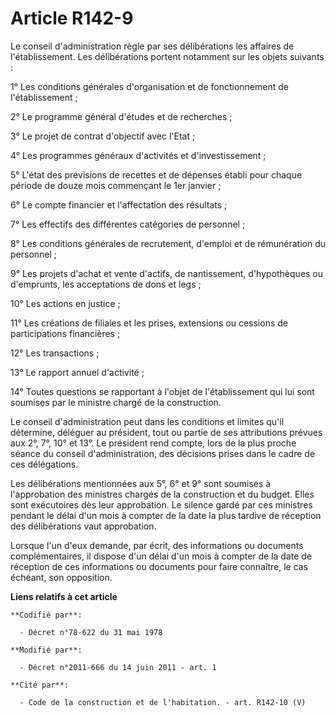# Article R142-9

Le conseil d'administration règle par ses délibérations les affaires de l'établissement. Les délibérations portent notamment
sur les objets suivants : 

1° Les conditions générales d'organisation et de fonctionnement de l'établissement ; 

2° Le programme général d'études et de recherches ; 

3° Le projet de contrat d'objectif avec l'Etat ; 

4° Les programmes généraux d'activités et d'investissement ; 

5° L'état des prévisions de recettes et de dépenses établi pour chaque période de douze mois commençant le 1er janvier ; 

6° Le compte financier et l'affectation des résultats ; 

7° Les effectifs des différentes catégories de personnel ; 

8° Les conditions générales de recrutement, d'emploi et de rémunération du personnel ; 

9° Les projets d'achat et vente d'actifs, de nantissement, d'hypothèques ou d'emprunts, les acceptations de dons et legs ; 

10° Les actions en justice ; 

11° Les créations de filiales et les prises, extensions ou cessions de participations financières ; 

12° Les transactions ; 

13° Le rapport annuel d'activité ; 

14° Toutes questions se rapportant à l'objet de l'établissement qui lui sont soumises par le ministre chargé de la
construction. 

Le conseil d'administration peut dans les conditions et limites qu'il détermine, déléguer au président, tout ou partie de ses
attributions prévues aux 2°, 7°, 10° et 13°. Le président rend compte, lors de la plus proche séance du conseil
d'administration, des décisions prises dans le cadre de ces délégations. 

Les délibérations mentionnées aux 5°, 6° et 9° sont soumises à l'approbation des ministres chargés de la construction et du
budget. Elles sont exécutoires dès leur approbation. Le silence gardé par ces ministres pendant le délai d'un mois à compter
de la date la plus tardive de réception des délibérations vaut approbation. 

Lorsque l'un d'eux demande, par écrit, des informations ou documents complémentaires, il dispose d'un délai d'un mois à
compter de la date de réception de ces informations ou documents pour faire connaître, le cas échéant, son opposition.

**Liens relatifs à cet article**

	**Codifié par**:

	  - Décret n°78-622 du 31 mai 1978

	**Modifié par**:

	  - Décret n°2011-666 du 14 juin 2011 - art. 1

	**Cité par**:

	  - Code de la construction et de l'habitation. - art. R142-10 (V)
